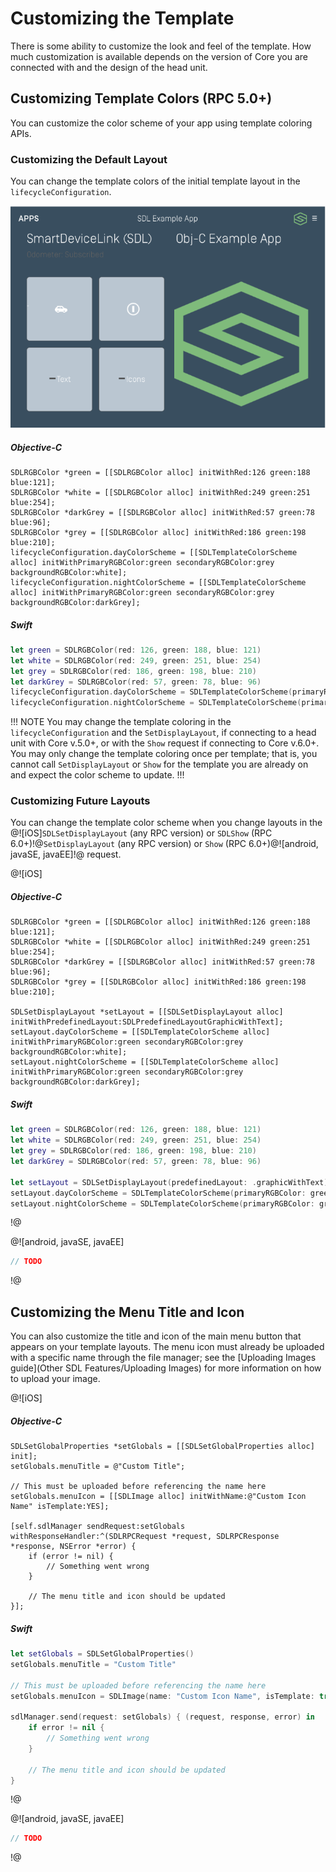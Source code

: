 # Customizing the Template
There is some ability to customize the look and feel of the template. How much customization is available depends on the version of Core you are connected with and the design of the head unit.

## Customizing Template Colors (RPC 5.0+)
You can customize the color scheme of your app using template coloring APIs.

### Customizing the Default Layout
You can change the template colors of the initial template layout in the `lifecycleConfiguration`.

![Template Coloring from Above](assets/template-colors-example.png)

##### Objective-C
```objc
SDLRGBColor *green = [[SDLRGBColor alloc] initWithRed:126 green:188 blue:121];
SDLRGBColor *white = [[SDLRGBColor alloc] initWithRed:249 green:251 blue:254];
SDLRGBColor *darkGrey = [[SDLRGBColor alloc] initWithRed:57 green:78 blue:96];
SDLRGBColor *grey = [[SDLRGBColor alloc] initWithRed:186 green:198 blue:210];
lifecycleConfiguration.dayColorScheme = [[SDLTemplateColorScheme alloc] initWithPrimaryRGBColor:green secondaryRGBColor:grey backgroundRGBColor:white];
lifecycleConfiguration.nightColorScheme = [[SDLTemplateColorScheme alloc] initWithPrimaryRGBColor:green secondaryRGBColor:grey backgroundRGBColor:darkGrey];
```

##### Swift
```swift
let green = SDLRGBColor(red: 126, green: 188, blue: 121)
let white = SDLRGBColor(red: 249, green: 251, blue: 254)
let grey = SDLRGBColor(red: 186, green: 198, blue: 210)
let darkGrey = SDLRGBColor(red: 57, green: 78, blue: 96)
lifecycleConfiguration.dayColorScheme = SDLTemplateColorScheme(primaryRGBColor: green, secondaryRGBColor: grey, backgroundRGBColor: white)
lifecycleConfiguration.nightColorScheme = SDLTemplateColorScheme(primaryRGBColor: green, secondaryRGBColor: grey, backgroundRGBColor: darkGrey)
```

!!! NOTE
You may change the template coloring in the `lifecycleConfiguration` and the `SetDisplayLayout`, if connecting to a head unit with Core v.5.0+,  or with the `Show` request if connecting to Core v.6.0+. You may only change the template coloring once per template; that is, you cannot call `SetDisplayLayout` or `Show` for the template you are already on and expect the color scheme to update.
!!!

### Customizing Future Layouts
You can change the template color scheme when you change layouts in the @![iOS]`SDLSetDisplayLayout` (any RPC version) or `SDLShow` (RPC 6.0+)!@`SetDisplayLayout` (any RPC version) or `Show` (RPC 6.0+)@![android, javaSE, javaEE]!@ request.

@![iOS]
##### Objective-C
```objc
SDLRGBColor *green = [[SDLRGBColor alloc] initWithRed:126 green:188 blue:121];
SDLRGBColor *white = [[SDLRGBColor alloc] initWithRed:249 green:251 blue:254];
SDLRGBColor *darkGrey = [[SDLRGBColor alloc] initWithRed:57 green:78 blue:96];
SDLRGBColor *grey = [[SDLRGBColor alloc] initWithRed:186 green:198 blue:210];

SDLSetDisplayLayout *setLayout = [[SDLSetDisplayLayout alloc] initWithPredefinedLayout:SDLPredefinedLayoutGraphicWithText];
setLayout.dayColorScheme = [[SDLTemplateColorScheme alloc] initWithPrimaryRGBColor:green secondaryRGBColor:grey backgroundRGBColor:white];
setLayout.nightColorScheme = [[SDLTemplateColorScheme alloc] initWithPrimaryRGBColor:green secondaryRGBColor:grey backgroundRGBColor:darkGrey];
```

##### Swift
```swift
let green = SDLRGBColor(red: 126, green: 188, blue: 121)
let white = SDLRGBColor(red: 249, green: 251, blue: 254)
let grey = SDLRGBColor(red: 186, green: 198, blue: 210)
let darkGrey = SDLRGBColor(red: 57, green: 78, blue: 96)

let setLayout = SDLSetDisplayLayout(predefinedLayout: .graphicWithText)
setLayout.dayColorScheme = SDLTemplateColorScheme(primaryRGBColor: green, secondaryRGBColor: grey, backgroundRGBColor: white)
setLayout.nightColorScheme = SDLTemplateColorScheme(primaryRGBColor: green, secondaryRGBColor: grey, backgroundRGBColor: darkGrey)
```
!@

@![android, javaSE, javaEE]
```java
// TODO
```
!@

## Customizing the Menu Title and Icon
You can also customize the title and icon of the main menu button that appears on your template layouts. The menu icon must already be uploaded with a specific name through the file manager; see the [Uploading Images guide](Other SDL Features/Uploading Images) for more information on how to upload your image.

@![iOS]
##### Objective-C
```objc
SDLSetGlobalProperties *setGlobals = [[SDLSetGlobalProperties alloc] init];
setGlobals.menuTitle = @"Custom Title";

// This must be uploaded before referencing the name here
setGlobals.menuIcon = [[SDLImage alloc] initWithName:@"Custom Icon Name" isTemplate:YES];

[self.sdlManager sendRequest:setGlobals withResponseHandler:^(SDLRPCRequest *request, SDLRPCResponse *response, NSError *error) {
    if (error != nil) {
        // Something went wrong
    }

    // The menu title and icon should be updated
}];
```

##### Swift
```swift
let setGlobals = SDLSetGlobalProperties()
setGlobals.menuTitle = "Custom Title"

// This must be uploaded before referencing the name here
setGlobals.menuIcon = SDLImage(name: "Custom Icon Name", isTemplate: true)

sdlManager.send(request: setGlobals) { (request, response, error) in
    if error != nil {
        // Something went wrong
    }

    // The menu title and icon should be updated
}
```
!@

@![android, javaSE, javaEE]
```java
// TODO
```
!@
